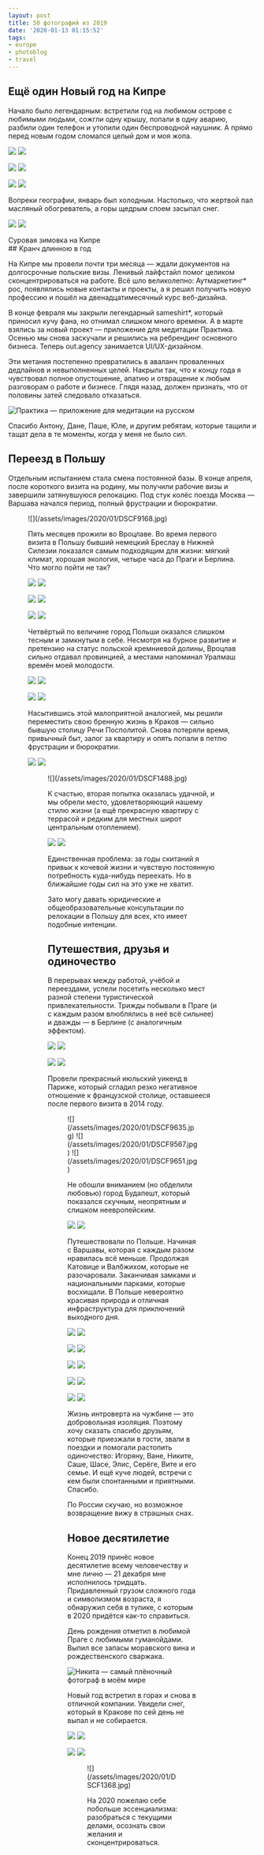 ```yaml
---
layout: post
title: 50 фотографий из 2019
date: '2020-01-13 01:15:52'
tags:
- europe
- photoblog
- travel
---
```


## Ещё один Новый год на Кипре

Начало было легендарным: встретили год на любимом острове с любимыми людьми, сожгли одну крышу, попали в одну аварию, разбили один телефон и утопили один беспроводной наушник. А прямо перед новым годом сломался целый дом и моя жопа.



![](/assets/images/2020/01/DSCF7503.jpg)
![](/assets/images/2020/01/DSCF7663.jpg)


![](/assets/images/2020/01/DSCF8621-2.jpg)
![](/assets/images/2020/01/DSCF8662-1.jpg)


![](/assets/images/2020/01/DSCF8558-6.jpg)
![](/assets/images/2020/01/DSCF8076-1.jpg)


Вопреки географии, январь был холодным. Настолько, что жертвой пал масляный обогреватель, а горы щедрым слоем засыпал снег.


![](/assets/images/2020/01/DSCF7984.jpg)
![](/assets/images/2020/01/DSCF7466-1.jpg)

<figcaption>Суровая зимовка на Кипре</figcaption>
## Кранч длинною в год

На Кипре мы провели почти три месяца — ждали документов на долгосрочные польские визы. Ленивый лайфстайл помог целиком сконцентрироваться на работе. Всё шло великолепно: Аутмаркетинг\* рос, появлялись новые контакты и проекты, а я решил получить новую профессию и пошёл на двенадцатимесячный курс веб-дизайна.

В конце февраля мы закрыли легендарный sameshirt\*, который приносил кучу фана, но отнимал слишком много времени. А в марте взялись за новый проект — приложение для медитации Практика. Осенью мы снова заскучали и решились на ребрендинг основного бизнеса. Теперь out.agency занимается UI/UX-дизайном.

Эти метания постепенно превратились в аваланч проваленных дедлайнов и невыполненных целей. Накрыли так, что к концу года я чувствовал полное опустошение, апатию и отвращение к любым разговорам о работе и бизнесе. Глядя назад, должен признать, что от половины затей следовало отказаться.

![Практика — приложение для медитации на русском](/assets/images/2020/01/DSCF0440.jpg)

Спасибо Антону, Дане, Паше, Юле, и другим ребятам, которые тащили и тащат дела в те моменты, когда у меня не было сил.

## Переезд в Польшу

Отдельным испытанием стала смена постоянной базы. В конце апреля, после короткого визита на родину, мы получили рабочие визы и завершили затянувшуюся релокацию. Под стук колёс поезда Москва — Варшава начался период, полный фрустрации и бюрократии.

<figure class="kg-card kg-image-card kg-width-wide">![](/assets/images/2020/01/DSCF9168.jpg)

Пять месяцев прожили во Вроцлаве. Во время первого визита в Польшу бывший немецкий Бреслау в Нижней Силезии показался самым подходящим для жизни: мягкий климат, хорошая экология, четыре часа до Праги и Берлина. Что могло пойти не так?



![](/assets/images/2020/01/DSCF8893.jpg)
![](/assets/images/2020/01/DSCF9331.jpg)


![](/assets/images/2020/01/DSCF9086-1.jpg)
![](/assets/images/2020/01/DSCF9409.jpg)


![](/assets/images/2020/01/DSCF9243.jpg)
![](/assets/images/2020/01/DSCF0245-1.jpg)


Четвёртый по величине город Польши оказался слишком тесным и замкнутым в себе. Несмотря на бурное развитие и претензию на статус польской кремниевой долины, Вроцлав сильно отдавал провинцией, а местами напоминал Уралмаш времён моей молодости.



![](/assets/images/2020/01/DSCF0207.jpg)
![](/assets/images/2020/01/DSCF9049.jpg)


![](/assets/images/2020/01/DSCF9278-1.jpg)
![](/assets/images/2020/01/DSCF9233-1.jpg)



Насытившись этой малоприятной аналогией, мы решили переместить свою бренную жизнь в Краков — сильно бывшую столицу Речи Посполитой. Снова потеряли время, привычный быт, залог за квартиру и опять попали в петлю фрустрации и бюрократии.


![](/assets/images/2020/01/DSCF1031.jpg)
![](/assets/images/2020/01/DSCF1071.jpg)
<figure class="kg-card kg-image-card kg-width-wide">![](/assets/images/2020/01/DSCF1488.jpg)

К счастью, вторая попытка оказалась удачной, и мы обрели место, удовлетворяющий нашему стилю жизни (а ещё прекрасную квартиру с террасой и редким для местных широт центральным отоплением).


![](/assets/images/2020/01/DSCF0843.jpg)
![](/assets/images/2020/01/DSCF1126.jpg)


Единственная проблема: за годы скитаний я привык к кочевой жизни и чувствую постоянную потребность куда-нибудь переехать. Но в ближайшие годы сил на это уже не хватит.

Зато могу давать юридические и общеобразовательные консультации по релокации в Польшу для всех, кто имеет подобные интенции.

## Путешествия, друзья и одиночество

В перерывах между работой, учёбой и переездами, успели посетить несколько мест разной степени туристической привлекательности. Трижды побывали в Праге (и с каждым разом влюблялись в неё всё сильнее) и дважды — в Берлине (с аналогичным эффектом).



![](/assets/images/2020/01/DSCF8977.jpg)
![](/assets/images/2020/01/DSCF8979.jpg)


![](/assets/images/2020/01/DSCF8983.jpg)
![](/assets/images/2020/01/DSCF9873.jpg)



Провели прекрасный июльский уикенд в Париже, который сгладил резко негативное отношение к французской столице, оставшееся после первого визита в 2014 году.

<figure class="kg-card kg-image-card kg-width-wide">![](/assets/images/2020/01/DSCF9635.jpg)
![](/assets/images/2020/01/DSCF9567.jpg)
![](/assets/images/2020/01/DSCF9651.jpg)


Не обошли вниманием (но обделили любовью) город Будапешт, который показался скучным, неопрятным и слишком неевропейским.


![](/assets/images/2020/01/DSCF0634.jpg)
![](/assets/images/2020/01/DSCF0736.jpg)


Путешествовали по Польше. Начиная с Варшавы, которая с каждым разом нравилась всё меньше. Продолжая Катовице и Валбжихом, которые не разочаровали. Заканчивая замками и национальными парками, которые восхищали. В Польше невероятно красивая природа и отличная инфраструктура для приключений выходного дня.



![](/assets/images/2020/01/DSCF0353.jpg)
![](/assets/images/2020/01/DSCF0361.jpg)


![](/assets/images/2020/01/DSCF9863.jpg)
![](/assets/images/2020/01/DSCF9153.jpg)



![](/assets/images/2020/01/DSCF9161.jpg)
![](/assets/images/2020/01/DSCF9821-1.jpg)


![](/assets/images/2020/01/DSCF1472-1.jpg)
![](/assets/images/2020/01/DSCF1483-1.jpg)


![](/assets/images/2020/01/DSCF9739-1.jpg)
![](/assets/images/2020/01/DSCF9767-1.jpg)


Жизнь интроверта на чужбине — это добровольная изоляция. Поэтому хочу сказать спасибо друзьям, которые приезжали в гости, звали в поездки и помогали растопить одиночество: Игоряну, Ване, Никите, Саше, Шасе, Элис, Серёге, Вите и его семье. И ещё куче людей, встречи с кем были спонтанными и приятными. Спасибо.

По России скучаю, но возможное возвращение вижу в страшных снах.

## Новое десятилетие

Конец 2019 принёс новое десятилетие всему человечеству и мне лично — 21 декабря мне исполнилось тридцать. Придавленный грузом сложного года и символизмом возраста, я обнаружил себя в тупике, с которым в 2020 придётся как-то справиться.

День рождения отметил в любимой Праге с любимыми гуманойдами. Выпил все запасы моравского вина и рождественского сваржака.

![Никита — самый плёночный фотограф в моём мире](/assets/images/2020/01/File-00005.jpg)

Новый год встретил в горах и снова в отличной компании. Увидели снег, который в Кракове по сей день не выпал и не собирается.



![](/assets/images/2020/01/DSCF1275.jpg)
![](/assets/images/2020/01/DSCF1288.jpg)


![](/assets/images/2020/01/DSCF1356.jpg)
![](/assets/images/2020/01/DSCF1388.jpg)

<figure class="kg-card kg-image-card kg-width-wide">![](/assets/images/2020/01/DSCF1368.jpg)

На 2020 пожелаю себе побольше эссенциализма: разобраться с текущими делами, осознать свои желания и сконцентрироваться.

